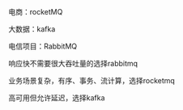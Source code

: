 电商：rocketMQ

大数据：kafka

电信项目：RabbitMQ

响应快不需要很大吞吐量的选择rabbitmq

业务场景复杂，有序、事务、流计算，选择rocketmq

高可用但允许延迟，选择kafka

